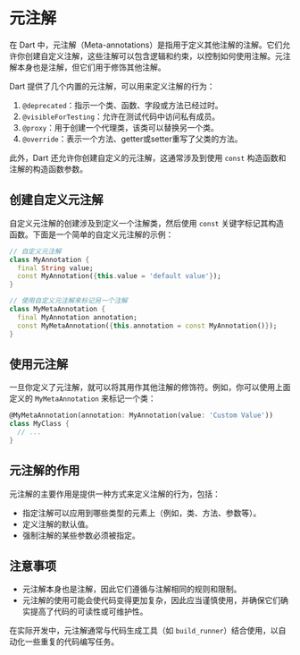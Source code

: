 # 元注解

在 Dart 中，元注解（Meta-annotations）是指用于定义其他注解的注解。它们允许你创建自定义注解，这些注解可以包含逻辑和约束，以控制如何使用注解。元注解本身也是注解，但它们用于修饰其他注解。

Dart 提供了几个内置的元注解，可以用来定义注解的行为：

1. `@deprecated`：指示一个类、函数、字段或方法已经过时。
2. `@visibleForTesting`：允许在测试代码中访问私有成员。
3. `@proxy`：用于创建一个代理类，该类可以替换另一个类。
4. `@override`：表示一个方法、getter或setter重写了父类的方法。

此外，Dart 还允许你创建自定义的元注解，这通常涉及到使用 `const` 构造函数和注解的构造函数参数。

## 创建自定义元注解

自定义元注解的创建涉及到定义一个注解类，然后使用 `const` 关键字标记其构造函数。下面是一个简单的自定义元注解的示例：

```dart
// 自定义元注解
class MyAnnotation {
  final String value;
  const MyAnnotation({this.value = 'default value'});
}

// 使用自定义元注解来标记另一个注解
class MyMetaAnnotation {
  final MyAnnotation annotation;
  const MyMetaAnnotation({this.annotation = const MyAnnotation()});
}
```

## 使用元注解

一旦你定义了元注解，就可以将其用作其他注解的修饰符。例如，你可以使用上面定义的 `MyMetaAnnotation` 来标记一个类：

```dart
@MyMetaAnnotation(annotation: MyAnnotation(value: 'Custom Value'))
class MyClass {
  // ...
}
```

## 元注解的作用

元注解的主要作用是提供一种方式来定义注解的行为，包括：

- 指定注解可以应用到哪些类型的元素上（例如，类、方法、参数等）。
- 定义注解的默认值。
- 强制注解的某些参数必须被指定。

## 注意事项

- 元注解本身也是注解，因此它们遵循与注解相同的规则和限制。
- 元注解的使用可能会使代码变得更加复杂，因此应当谨慎使用，并确保它们确实提高了代码的可读性或可维护性。

在实际开发中，元注解通常与代码生成工具（如 `build_runner`）结合使用，以自动化一些重复的代码编写任务。
